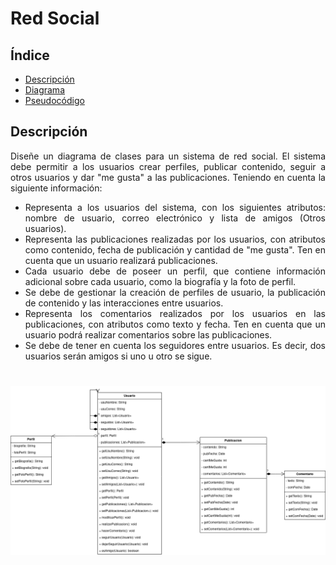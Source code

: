 <div align="justify">

# Red Social

## Índice
- [Descripción](#index1)
- [Diagrama](#index2)
- [Pseudocódigo](#index3)

## Descripción <a name="index1"></a>

Diseñe un diagrama de clases para un sistema de red social. El sistema debe permitir a los usuarios crear perfiles, publicar contenido, seguir a otros usuarios y dar "me gusta" a las publicaciones. Teniendo en cuenta la siguiente información:

- Representa a los usuarios del sistema, con los siguientes atributos: nombre de usuario, correo electrónico y lista de amigos (Otros usuarios).
- Representa las publicaciones realizadas por los usuarios, con atributos como contenido, fecha de publicación y cantidad de "me gusta". Ten en cuenta que un usuario realizará publicaciones.
- Cada usuario debe de poseer un perfil, que contiene información adicional sobre cada usuario, como la biografía y la foto de perfil.
- Se debe de gestionar la creación de perfiles de usuario, la publicación de contenido y las interacciones entre usuarios.
- Representa los comentarios realizados por los usuarios en las publicaciones, con atributos como texto y fecha. Ten en cuenta que un usuario podrá realizar comentarios sobre las publicaciones.
- Se debe de tener en cuenta los seguidores entre usuarios. Es decir, dos usuarios serán amigos si uno u otro se sigue.

#

<img src="diagram/ejercicio1-maxi.png">

</div>